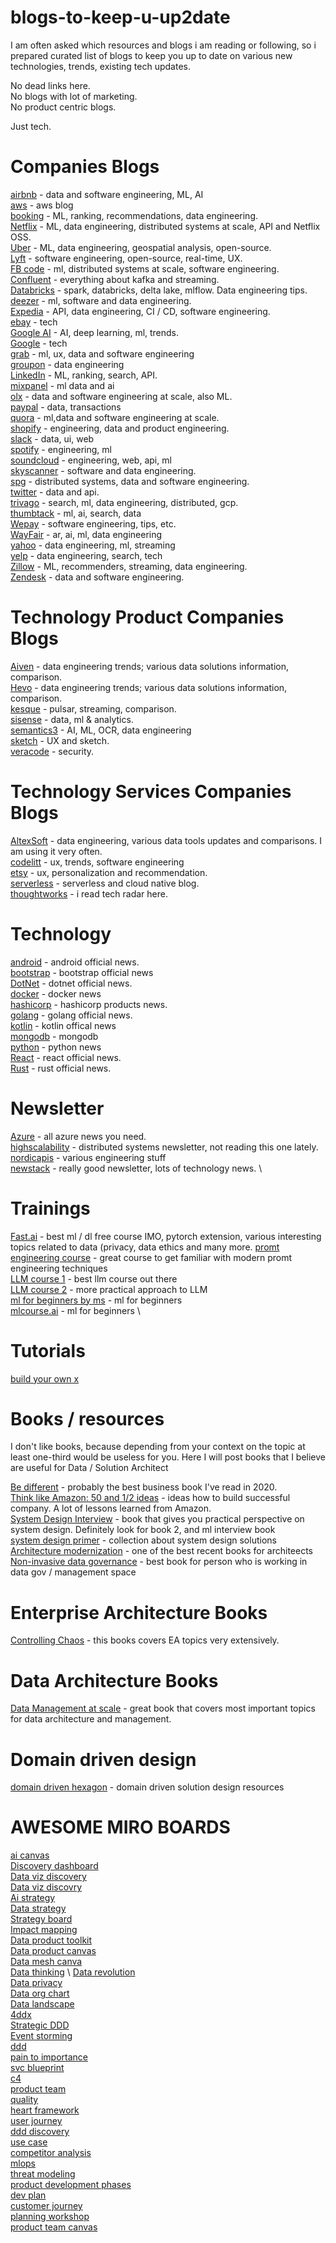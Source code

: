 # blogs-to-keep-u-up2date
I am often asked which resources and blogs i am reading or following, so i prepared curated list of blogs to keep you up to date on various new technologies, trends, existing tech updates.

No dead links here. \
No blogs with lot of marketing. \
No product centric blogs. 

Just tech.

# Companies Blogs 

[airbnb](https://medium.com/airbnb-engineering) - data and software engineering, ML, AI \
[aws](https://aws.amazon.com/blogs/aws/) - aws blog \
[booking](https://blog.booking.com/) - ML, ranking, recommendations, data engineering. \
[Netflix](https://netflixtechblog.com/) - ML, data engineering, distributed systems at scale, API and Netflix OSS. \
[Uber](https://eng.uber.com/) - ML, data engineering, geospatial analysis, open-source. \
[Lyft](https://eng.lyft.com/) - software engineering, open-source, real-time, UX. \
[FB code](https://engineering.fb.com/) - ml, distributed systems at scale, software engineering. \
[Confluent](https://www.confluent.io/blog/) - everything about kafka and streaming. \
[Databricks](https://databricks.com/blog) - spark, databricks, delta lake, mlflow. Data engineering tips. \
[deezer](https://deezer.io/) - ml, software and data engineering. \
[Expedia](https://medium.com/expedia-group-tech/) - API, data engineering, CI / CD, software engineering. \
[ebay](https://tech.ebayinc.com/) - tech \
[Google AI](https://ai.googleblog.com/) - AI, deep learning, ml, trends. \
[Google](https://developers.googleblog.com/) - tech \
[grab](https://engineering.grab.com/) - ml, ux, data and software engineering \
[groupon](https://medium.com/groupon-eng) - data engineering \
[LinkedIn](https://engineering.linkedin.com/) - ML, ranking, search, API. \
[mixpanel](https://mixpanel.com/blog/) - ml data and ai \
[olx](https://tech.olx.com/) - data and software engineering at scale, also ML. \
[paypal](https://medium.com/paypal-tech) - data, transactions \
[quora](https://www.quora.com/q/quoraengineering) - ml,data and software engineering at scale. \
[shopify](https://shopify.engineering/) - engineering, data and product engineering. \
[slack](https://slack.engineering/) - data, ui, web \
[spotify](https://engineering.atspotify.com/) - engineering, ml \
[soundcloud](https://developers.soundcloud.com/blog/) - engineering, web, api, ml \
[skyscanner](https://medium.com/@SkyscannerEng) - software and data engineering. \
[spg](https://sbg.technology/) - distributed systems, data and software engineering. \
[twitter](https://blog.twitter.com/engineering/en_us.html) - data and api. \
[trivago](https://tech.trivago.com/) - search, ml, data engineering, distributed, gcp. \
[thumbtack](https://medium.com/thumbtack-engineering) - ml, ai, search, data \
[Wepay](https://wecode.wepay.com/) - software engineering, tips, etc. \
[WayFair](https://tech.wayfair.com/) - ar, ai, ml, data engineering \
[yahoo](https://yahooeng.tumblr.com/) - data engineering, ml, streaming \
[yelp](https://engineeringblog.yelp.com/) - data engineering, search, tech \
[Zillow](https://www.zillow.com/tech/) - ML, recommenders, streaming, data engineering. \
[Zendesk](https://medium.com/zendesk-engineering) - data and software engineering.


# Technology Product Companies Blogs 

[Aiven](https://aiven.io/blog?posts=30) - data engineering trends; various data solutions information, comparison. \
[Hevo](https://hevodata.com/blog/) - data engineering trends; various data solutions information, comparison. \
[kesque](https://kesque.com/blog/) - pulsar, streaming, comparison. \
[sisense](https://www.sisense.com/blog/?pg=3) - data, ml & analytics. \
[semantics3](https://www.semantics3.com/blog/) - AI, ML, OCR, data engineering \
[sketch](https://www.sketch.com/blog/) - UX and sketch. \
[veracode](https://www.veracode.com/blog) - security.

# Technology Services Companies Blogs 
 
[AltexSoft](https://www.altexsoft.com/blog/) - data engineering, various data tools updates and comparisons. I am using it very often.  \
[codelitt](https://blog.codelitt.com/) - ux, trends, software engineering \
[etsy](https://codeascraft.com/) - ux, personalization and recommendation. \
[serverless](https://www.serverless.com/blog) - serverless and cloud native blog. \
[thoughtworks](https://www.thoughtworks.com/insights) - i read tech radar here.

# Technology 

[android](https://android-developers.googleblog.com/) - android official news. \
[bootstrap](https://blog.getbootstrap.com/) - bootstrap official news \
[DotNet](https://devblogs.microsoft.com/dotnet/) - dotnet official news.\
[docker](https://www.docker.com/blog/) - docker news \
[hashicorp](https://www.hashicorp.com/blog) - hashicorp products news. \
[golang](https://blog.golang.org/) - golang official news. \
[kotlin](https://blog.jetbrains.com/kotlin/) - kotlin offical news \
[mongodb](https://engineering.mongodb.com/) - mongodb \
[python](https://devblogs.microsoft.com/python/) - python news \
[React](https://reactjs.org/blog/all.html) - react official news. \
[Rust](https://blog.rust-lang.org/) - rust official news.


# Newsletter 

[Azure](https://azureweekly.info/) - all azure news you need. \
[highscalability](http://highscalability.com/) - distributed systems newsletter, not reading this one lately. \
[nordicapis](https://nordicapis.com/blog/) - various engineering stuff \
[newstack](https://thenewstack.io/) - really good newsletter, lots of technology news. \


# Trainings 

[Fast.ai](https://www.fast.ai/) - best ml / dl free course IMO, pytorch extension, various interesting topics related to data (privacy, data ethics and many more. 
[promt engineering course](https://www.promptingguide.ai/techniques) - great course to get familiar with modern promt engineering techniques \
[LLM course 1](https://github.com/mlabonne/llm-course) - best llm course out there \
[LLM course 2](https://github.com/peremartra/Large-Language-Model-Notebooks-Course) - more practical approach to LLM \
[ml for beginners by ms](https://github.com/microsoft/ML-For-Beginners) - ml for beginners \
[mlcourse.ai](https://mlcourse.ai/book/index.html) - ml for beginners \
# Tutorials
[build your own x](https://github.com/codecrafters-io/build-your-own-x)


# Books / resources

I don't like books, because depending from your context on the topic at least one-third would be useless for you. Here I will post books that I believe are useful for Data / Solution Architect

[Be different](https://www.amazon.com/Be-Different-Business-Career-Success/dp/1949991741) - probably the best business book I've read in 2020. \
[Think like Amazon: 50 and 1/2 ideas](https://www.amazon.com/Think-Like-Amazon-Become-Digital-ebook/dp/B07K3ZZC7D) - ideas how to build successful company. A lot of lessons learned from Amazon. \
[System Design Interview](https://www.amazon.com/System-Design-Interview-insiders-Second/dp/B08CMF2CQF) - book that gives you practical perspective on system design. Definitely look for book 2, and ml interview book  \
[system design primer](https://github.com/donnemartin/system-design-primer) - collection about system design solutions \
[Architecture modernization](https://www.manning.com/books/architecture-modernization) - one of the best recent books for architeects \
[Non-invasive data governance](https://www.amazon.com/Non-Invasive-Data-Governance-Robert-Seiner/dp/1935504851) - best book for person who is working in data gov / management space 

# Enterprise Architecture Books
[Controlling Chaos](https://www.amazon.com/Controlling-Chaos-Functional-Enterprise-Architecture-ebook/dp/B07CBMGZJ3) - this books covers EA topics very extensively.

# Data Architecture Books
[Data Management at scale](https://www.oreilly.com/library/view/data-management-at/9781492054771/) - great book that covers most important topics for data architecture and management.

# Domain driven design
[domain driven hexagon](https://github.com/Sairyss/domain-driven-hexagon) - domain driven solution design resources

# AWESOME MIRO BOARDS
[ai canvas](https://miro.com/miroverse/ai-canvas/) \
[Discovery dashboard](https://miro.com/miroverse/discovery-dashboard/) \
[Data viz discovery](https://miro.com/miroverse/data-viz-dashboard-discovery/) \
[Data viz discovry](https://miro.com/miroverse/data-visualization-product-discovery/) \
[Ai strategy](https://miro.com/miroverse/ai-strategy-roadmap-workshop-template/) \
[Data strategy](https://miro.com/miroverse/data-strategy-workshop/) \
[Strategy board](https://miro.com/miroverse/strategy-canvas/) \
[Impact mapping](https://miro.com/miroverse/impact-mapping/) \
[Data product toolkit](https://miro.com/miroverse/data-product-toolkit/) \
[Data product canvas](https://miro.com/miroverse/data-product-canvas/) \
[Data mesh canva](https://miro.com/miroverse/data-mesh-canvas-template/) \
[Data thinking](https://miro.com/miroverse/data-thinking-canvas-template/) \ 
[Data revolution](https://miro.com/miroverse/data-revolution-workshop-ebz0hpkbomfkbsbg/) \
[Data privacy](https://miro.com/miroverse/ico-data-privacy-moments/) \
[Data org chart](https://miro.com/miroverse/data-org-chart/) \
[Data landscape](https://miro.com/miroverse/gen-ai-data-landscape-template/) \
[4ddx](https://miro.com/miroverse/4ddx-v30/) \
[Strategic DDD](https://miro.com/miroverse/strategic-domain-driven-design-template/) \
[Event storming](https://miro.com/miroverse/event-storming/) \
[ddd](https://miro.com/miroverse/ddd-design-bounded-contexts-template/) \
[pain to importance](https://miro.com/miroverse/pain-to-importance-matrix/) \
[svc blueprint](https://miro.com/miroverse/service-blueprinting-workshop/) \
[c4](https://miro.com/miroverse/c4-architecture/) \
[product team](https://miro.com/miroverse/product-team-canvas/) \
[quality](https://miro.com/miroverse/quality-map/) \
[heart framework](https://miro.com/miroverse/the-heart-framework/) \
[user journey](https://miro.com/miroverse/discover-user-journeys-event-storms-template/) \
[ddd discovery](https://miro.com/miroverse/domain-driven-discovery-template/) \
[use case](https://miro.com/miroverse/miro-use-cases/) \
[competitor analysis](https://miro.com/miroverse/identifying-competitors-stepbystep-guide-template/) \
[mlops](https://miro.com/miroverse/mlops-stack-canvas/) \
[threat modeling](https://miro.com/miroverse/threat-modeling-with-eop/) \
[product development phases](https://miro.com/miroverse/product-development-phases/) \
[dev plan](https://miro.com/miroverse/individual-development-plan/) \
[customer journey](https://miro.com/miroverse/customer-journey-map-4/) \
[planning workshop](https://miro.com/miroverse/planning-workshop-toolkit/) \
[product team canvas](https://miro.com/miroverse/product-team-canvas/)

